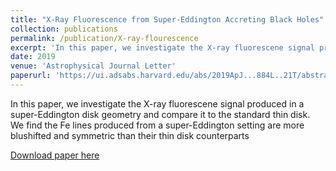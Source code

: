 ```yaml
---
title: "X-Ray Fluorescence from Super-Eddington Accreting Black Holes"
collection: publications
permalink: /publication/X-ray-flourescence
excerpt: 'In this paper, we investigate the X-ray fluorescene signal produced in a super-Eddington disk geometry and compare it to the standard thin disk. We find the Fe lines produced from a super-Eddington setting are more blushifted and symmetric than their thin disk counterparts.'
date: 2019
venue: 'Astrophysical Journal Letter'
paperurl: 'https://ui.adsabs.harvard.edu/abs/2019ApJ...884L..21T/abstract'
---
```

In this paper, we investigate the X-ray fluorescene signal produced in a super-Eddington disk geometry and compare it to the standard thin disk.  We find the Fe lines produced from a super-Eddington setting are more blushifted and symmetric than their thin disk counterparts

[Download paper here](https://ui.adsabs.harvard.edu/abs/2019ApJ...884L..21T/abstract)